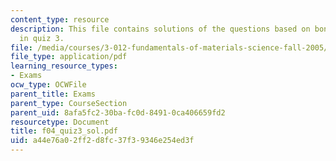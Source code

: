 ```yaml
---
content_type: resource
description: This file contains solutions of the questions based on bonding and thermodynamics
  in quiz 3.
file: /media/courses/3-012-fundamentals-of-materials-science-fall-2005/a44e76a02ff2d8fc37f39346e254ed3f_f04_quiz3_sol.pdf
file_type: application/pdf
learning_resource_types:
- Exams
ocw_type: OCWFile
parent_title: Exams
parent_type: CourseSection
parent_uid: 8afa5fc2-30ba-fc0d-8491-0ca406659fd2
resourcetype: Document
title: f04_quiz3_sol.pdf
uid: a44e76a0-2ff2-d8fc-37f3-9346e254ed3f
---
```

